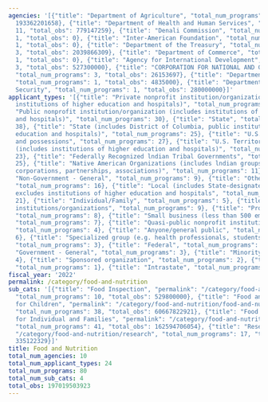 ```yaml
---
agencies: '[{"title": "Department of Agriculture", "total_num_programs": 55, "total_obs":
  193362201658}, {"title": "Department of Health and Human Services", "total_num_programs":
  11, "total_obs": 779147259}, {"title": "Denali Commission", "total_num_programs":
  1, "total_obs": 0}, {"title": "Inter-American Foundation", "total_num_programs":
  1, "total_obs": 0}, {"title": "Department of the Treasury", "total_num_programs":
  3, "total_obs": 2039866309}, {"title": "Department of Commerce", "total_num_programs":
  1, "total_obs": 0}, {"title": "Agency for International Development", "total_num_programs":
  3, "total_obs": 527300000}, {"title": "CORPORATION FOR NATIONAL AND COMMUNITY SERVICE",
  "total_num_programs": 3, "total_obs": 26153697}, {"title": "Department of Education",
  "total_num_programs": 1, "total_obs": 4835000}, {"title": "Department of Homeland
  Security", "total_num_programs": 1, "total_obs": 280000000}]'
applicant_types: '[{"title": "Private nonprofit institution/organization (includes
  institutions of higher education and hospitals)", "total_num_programs": 29}, {"title":
  "Public nonprofit institution/organization (includes institutions of higher education
  and hospitals)", "total_num_programs": 30}, {"title": "State", "total_num_programs":
  38}, {"title": "State (includes District of Columbia, public institutions of higher
  education and hospitals)", "total_num_programs": 25}, {"title": "U.S. Territories
  and possessions", "total_num_programs": 27}, {"title": "U.S. Territories and possessions
  (includes institutions of higher education and hospitals)", "total_num_programs":
  23}, {"title": "Federally Recognized lndian Tribal Governments", "total_num_programs":
  25}, {"title": "Native American Organizations (includes lndian groups, cooperatives,
  corporations, partnerships, associations)", "total_num_programs": 11}, {"title":
  "Non-Government - General", "total_num_programs": 9}, {"title": "Other public institution/organization",
  "total_num_programs": 16}, {"title": "Local (includes State-designated lndian Tribes,
  excludes institutions of higher education and hospitals", "total_num_programs":
  21}, {"title": "Individual/Family", "total_num_programs": 5}, {"title": "Other private
  institutions/organizations", "total_num_programs": 9}, {"title": "Profit organization",
  "total_num_programs": 8}, {"title": "Small business (less than 500 employees)",
  "total_num_programs": 7}, {"title": "Quasi-public nonprofit institution/organization",
  "total_num_programs": 4}, {"title": "Anyone/general public", "total_num_programs":
  6}, {"title": "Specialized group (e.g. health professionals, students, veterans)",
  "total_num_programs": 3}, {"title": "Federal", "total_num_programs": 4}, {"title":
  "Government - General", "total_num_programs": 3}, {"title": "Minority group", "total_num_programs":
  4}, {"title": "Sponsored organization", "total_num_programs": 2}, {"title": "Interstate",
  "total_num_programs": 1}, {"title": "Intrastate", "total_num_programs": 1}]'
fiscal_year: '2022'
permalink: /category/food-and-nutrition
sub_cats: '[{"title": "Food Inspection", "permalink": "/category/food-and-nutrition/food-inspection",
  "total_num_programs": 10, "total_obs": 529800000}, {"title": "Food and Nutrition
  for Children", "permalink": "/category/food-and-nutrition/food-and-nutrition-for-children",
  "total_num_programs": 38, "total_obs": 60667822921}, {"title": "Food and Nutrition
  for Individual and Families", "permalink": "/category/food-and-nutrition/food-and-nutrition-for-individual-and-families",
  "total_num_programs": 41, "total_obs": 162594706054}, {"title": "Research", "permalink":
  "/category/food-and-nutrition/research", "total_num_programs": 17, "total_obs":
  335122329}]'
title: Food and Nutrition
total_num_agencies: 10
total_num_applicant_types: 24
total_num_programs: 80
total_num_sub_cats: 4
total_obs: 197019503923
---
```

